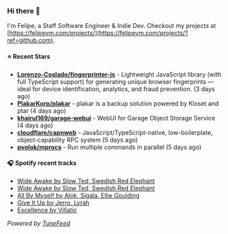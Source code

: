### Hi there 👋

I'm Felipe, a Staff Software Engineer & Indie Dev. Checkout my projects at [https://felipevm.com/projects/](https://felipevm.com/projects/?ref=github.com).

#### ⭐ Recent Stars
- **[Lorenzo-Coslado/fingerprinter-js](https://github.com/Lorenzo-Coslado/fingerprinter-js)** - Lightweight JavaScript library (with full TypeScript support) for generating unique browser fingerprints — ideal for device identification, analytics, and fraud prevention. (3 days ago)
- **[PlakarKorp/plakar](https://github.com/PlakarKorp/plakar)** - plakar is a backup solution powered by Kloset and ptar (4 days ago)
- **[khairul169/garage-webui](https://github.com/khairul169/garage-webui)** - WebUI for Garage Object Storage Service (4 days ago)
- **[cloudflare/capnweb](https://github.com/cloudflare/capnweb)** - JavaScript/TypeScript-native, low-boilerplate, object-capability RPC system (5 days ago)
- **[pvolok/mprocs](https://github.com/pvolok/mprocs)** - Run multiple commands in parallel (5 days ago)

#### 🎧 Spotify recent tracks
- [Wide Awake by Slow Ted, Swedish Red Elephant](https://open.spotify.com/track/3VMpFBqmPfuVp9LH7TvKOh)
- [Wide Awake by Slow Ted, Swedish Red Elephant](https://open.spotify.com/track/3VMpFBqmPfuVp9LH7TvKOh)
- [All By Myself by Alok, Sigala, Ellie Goulding](https://open.spotify.com/track/5Hp4xFihdOE2dmDzxWcBFb)
- [Give It Up by Jerro, Lyrah](https://open.spotify.com/track/6mxNpsWOeIXwL64D9hyinr)
- [Excellence by Villatic](https://open.spotify.com/track/2qZoIExTELnnYFgn5AlIBb)

_Powered by [TuneFeed](https://tunefeed.app?ref=github.com)_

